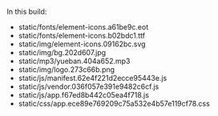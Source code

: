 In this build:

- static/fonts/element-icons.a61be9c.eot
- static/fonts/element-icons.b02bdc1.ttf
- static/img/element-icons.09162bc.svg
- static/img/bg.202d607.jpg
- static/mp3/yueban.404a652.mp3
- static/img/logo.273c66b.png
- static/js/manifest.62e4f221d2ecce95443e.js
- static/js/vendor.036f057e391e9482c6cf.js
- static/js/app.f67ed8b442c05ea4f718.js
- static/css/app.ece89e769209c75a532e4b57e119cf78.css
